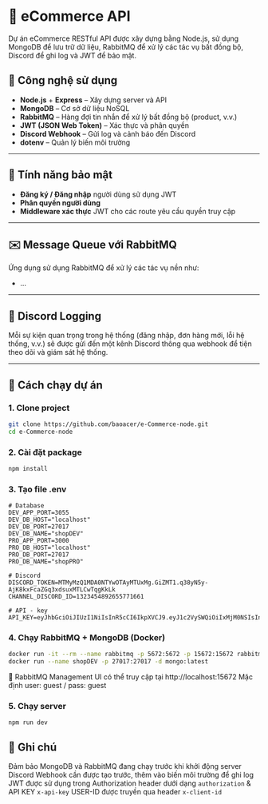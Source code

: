 # 🛒 eCommerce API

Dự án eCommerce RESTful API được xây dựng bằng Node.js, sử dụng MongoDB để lưu trữ dữ liệu, RabbitMQ để xử lý các tác vụ bất đồng bộ, Discord để ghi log và JWT để bảo mật.

## 🧰 Công nghệ sử dụng

- **Node.js** + **Express** – Xây dựng server và API
- **MongoDB** – Cơ sở dữ liệu NoSQL
- **RabbitMQ** – Hàng đợi tin nhắn để xử lý bất đồng bộ (product, v.v.)
- **JWT (JSON Web Token)** – Xác thực và phân quyền
- **Discord Webhook** – Gửi log và cảnh báo đến Discord
- **dotenv** – Quản lý biến môi trường

---

## 🔐 Tính năng bảo mật

- **Đăng ký / Đăng nhập** người dùng sử dụng JWT
- **Phân quyền người dùng** 
- **Middleware xác thực** JWT cho các route yêu cầu quyền truy cập

---

## ✉️ Message Queue với RabbitMQ

Ứng dụng sử dụng RabbitMQ để xử lý các tác vụ nền như:
- ...

---

## 📜 Discord Logging

Mỗi sự kiện quan trọng trong hệ thống (đăng nhập, đơn hàng mới, lỗi hệ thống, v.v.) sẽ được gửi đến một kênh Discord thông qua webhook để tiện theo dõi và giám sát hệ thống.

---

## 🚀 Cách chạy dự án

### 1. Clone project

```bash
git clone https://github.com/baoacer/e-Commerce-node.git
cd e-Commerce-node
```

### 2. Cài đặt package
```bash
npm install
```

### 3. Tạo file .env
```env
# Database
DEV_APP_PORT=3055
DEV_DB_HOST="localhost"
DEV_DB_PORT=27017
DEV_DB_NAME="shopDEV"
PRO_APP_PORT=3000
PRO_DB_HOST="localhost"
PRO_DB_PORT=27017
PRO_DB_NAME="shopPRO"

# Discord
DISCORD_TOKEN=MTMyMzQ1MDA0NTYwOTAyMTUxMg.GiZMT1.q38yN5y-AjK8kxFcaZGq3xdsuxMTLCwTqgKkLk
CHANNEL_DISCORD_ID=1323454892655771661

# API - key
API_KEY=eyJhbGciOiJIUzI1NiIsInR5cCI6IkpXVCJ9.eyJ1c2VySWQiOiIxMjM0NSIsInJvbGUiOiJhZG1pbiIsImlhdCI6MTcwMzE4NDk0NiwiZXhwIjoxNzAzMjcxMzQ2fQ.uYP3EnI3EeX7oXYAvdKrPUl4qCcfDgtFYknUZgSGuOY
```

### 4. Chạy RabbitMQ + MongoDB (Docker)
```bash
docker run -it --rm --name rabbitmq -p 5672:5672 -p 15672:15672 rabbitmq:3-management
docker run --name shopDEV -p 27017:27017 -d mongo:latest
```
🐰 RabbitMQ Management UI có thể truy cập tại http://localhost:15672
Mặc định user: guest / pass: guest

### 5. Chạy server
```
npm run dev
```


## 📌 Ghi chú
Đảm bảo MongoDB và RabbitMQ đang chạy trước khi khởi động server
Discord Webhook cần được tạo trước, thêm vào biến môi trường để ghi log
JWT được sử dụng trong Authorization header dưới dạng `authorization` & API KEY `x-api-key`
USER-ID được truyền qua header `x-client-id`
